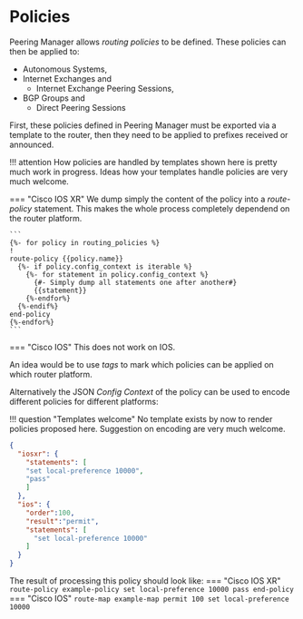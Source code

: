 # Policies
Peering Manager allows _routing policies_ to be defined.
These policies can then be applied to:

* Autonomous Systems,
* Internet Exchanges and
    * Internet Exchange Peering Sessions,
* BGP Groups and
    * Direct Peering Sessions

First, these policies defined in Peering Manager must be exported via a template
to the router, then they need to be applied to prefixes received or announced.

!!! attention
    How policies are handled by templates shown here is pretty much
    work in progress.
    Ideas how your templates handle policies are very much welcome.

=== "Cisco IOS XR"
    We dump simply the content of the policy into a _route-policy_ statement.
    This makes the whole process completely dependend on the router platform.


    ```
    {%- for policy in routing_policies %}
    !
    route-policy {{policy.name}}
      {%- if policy.config_context is iterable %}
        {%- for statement in policy.config_context %}
          {#- Simply dump all statements one after another#}
          {{statement}}
        {%-endfor%}
      {%-endif%}
    end-policy
    {%-endfor%}
    ```
=== "Cisco IOS"
    This does not work on IOS.


An idea would be to use _tags_ to mark which policies can be applied on which
router platform.

Alternatively the JSON _Config Context_ of the policy can be used to encode
different policies for different platforms:

!!! question "Templates welcome"
    No template exists by now to render policies proposed here.
    Suggestion on encoding are very much welcome.

```JSON
{
  "iosxr": {
    "statements": [
    "set local-preference 10000",
    "pass"
    ]
  },
  "ios": {
    "order":100,
    "result":"permit",
    "statements": [
      "set local-preference 10000"
    ]
  }
}

```

The result of processing this policy should look like:
=== "Cisco IOS XR"
    ```
    route-policy example-policy
      set local-preference 10000
      pass
    end-policy
    ```
=== "Cisco IOS"
    ```
    route-map example-map permit 100
      set local-preference 10000
    ```
